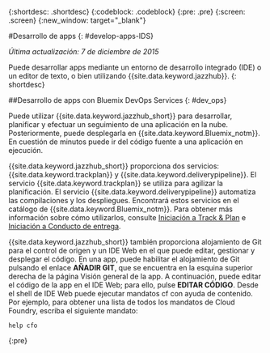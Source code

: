 {:shortdesc: .shortdesc}
{:codeblock: .codeblock}
{:pre: .pre}
{:screen: .screen}
{:new_window: target="_blank"}

#Desarrollo de apps 
{: #develop-apps-IDS}

*Última actualización: 7 de diciembre de 2015*  

Puede desarrollar apps mediante un entorno de desarrollo integrado
(IDE) o un editor de texto, o bien utilizando {{site.data.keyword.jazzhub}}.
{: shortdesc}

##Desarrollo de apps con Bluemix DevOps Services
{: #dev_ops}

Puede utilizar {{site.data.keyword.jazzhub_short}} para
desarrollar, planificar y efectuar un seguimiento de una aplicación en la nube. Posteriormente, puede desplegarla
en {{site.data.keyword.Bluemix_notm}}. En cuestión de minutos puede ir del código fuente a una aplicación en ejecución.  

{{site.data.keyword.jazzhub_short}}
proporciona dos servicios: {{site.data.keyword.trackplan}} y {{site.data.keyword.deliverypipeline}}. El servicio {{site.data.keyword.trackplan}} se
utiliza para agilizar la planificación. El servicio {{site.data.keyword.deliverypipeline}} automatiza las compilaciones y los despliegues. Encontrará estos servicios en el catálogo de {{site.data.keyword.Bluemix_notm}}. Para obtener más información sobre cómo utilizarlos, consulte [Iniciación a Track & Plan](../services/TrackPlan/index.html#gettingstartedtemplate) e [Iniciación a Conducto de entrega](../services/DeliveryPipeline/index.html#getstartwithCD). 

{{site.data.keyword.jazzhub_short}} también proporciona alojamiento de Git para el control de origen y un IDE Web en el que puede editar, gestionar y desplegar el código. En una app, puede habilitar el alojamiento de Git pulsando el enlace **AÑADIR GIT**, que se encuentra en la esquina superior derecha de la página Visión general de la app. A continuación, puede editar el código de la app en el IDE Web; para ello, pulse **EDITAR CÓDIGO**. Desde el shell de IDE Web puede ejecutar mandatos cf con ayuda de contenido. Por ejemplo, para obtener una lista de todos los mandatos de Cloud Foundry, escriba el siguiente mandato:  
```
help cfo
```
{:pre}
